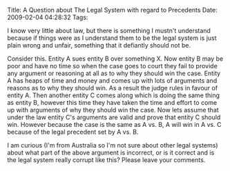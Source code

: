 Title: A Question about The Legal System with regard to Precedents
Date: 2009-02-04 04:28:32
Tags: 

I know very little about law, but there is something I mustn't understand because if things were as I understand them to be the legal system is just plain wrong and unfair, something that it defiantly should not be.

Consider this. Entity A sues entity B over something X. Now entity B may be poor and have no time so when the case goes to court they fail to provide any argument or reasoning at all as to why they should win the case. Entity A has heaps of time and money and comes up with lots of arguments and reasons as to why they should win. As a result the judge rules in favour of entity A. Then another entity C comes along which is doing the same thing as entity B, however this time they have taken the time and effort to come up with arguments of why they should win the case. Now lets assume that under the law entity C's arguments are valid and prove that entity C should win. However because the case is the same as A vs. B, A will win in A vs. C because of the legal precedent set by A vs. B.

I am curious (I'm from Australia so I'm not sure about other legal systems) about what part of the above argument is incorrect, or is it correct and is the legal system really corrupt like this? Please leave your comments.